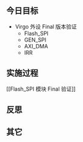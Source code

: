

## 今日目标 
- Virgo 外设 Final 版本验证
	- Flash_SPI
	- GEN_SPI
	- AXI_DMA
	- IRR


## 实施过程
[[Flash_SPI 模块 Final 验证]] 



## 反思



## 其它 